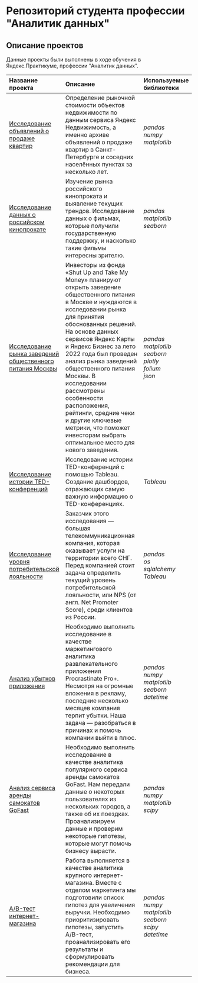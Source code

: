 # Репозиторий студента профессии "Аналитик данных"

## Описание проектов 
Данные проекты были выполнены в ходе обучения в Яндекс.Практикуме, профессии "Аналитик данных".

| Название проекта | Описание | Используемые библиотеки | 
| :---------------------- | :---------------------- | :---------------------- |
| [Исследование объявлений о продаже квартир](Research_of_apartment_sale_ads) | Определение рыночной стоимости объектов недвижимости по данным сервиса Яндекс Недвижимость, а именно архиве объявлений о продаже квартир в Санкт-Петербурге и соседних населённых пунктах за несколько лет. | *pandas*<br>*numpy*<br>*matplotlib* |
| [Исследование данных о российском кинопрокате](Research_of_the_Russian_film_distribution)| Изучение рынка российского кинопроката и выявление текущих трендов. Исследование данных о фильмах, которые получили государственную поддержку, и насколько такие фильмы интересны зрителю. | *pandas*<br>*matplotlib*<br>*seaborn* |
| [Исследование рынка заведений общественного питания Москвы](Research_of_the_Moscow_Catering_Market)| Инвесторы из фонда «Shut Up and Take My Money» планируют открыть заведение общественного питания в Москве и нуждаются в исследовании рынка для принятия обоснованных решений. На основе данных сервисов Яндекс Карты и Яндекс Бизнес за лето 2022 года был проведен анализ рынка заведений общественного питания Москвы. В исследовании рассмотрены особенности расположения, рейтинги, средние чеки и другие ключевые метрики, что поможет инвесторам выбрать оптимальное место для нового заведения.| *pandas*<br>*matplotlib*<br>*seaborn*<br>*plotly*<br>*folium*<br>*json* |
| [Исследование истории TED-конференций](Researching_the_history_of_TED_conferences) | Исследование истории TED-конференций с помощью Tableau. Создание дашбордов, отражающих самую важную информацию о TED-конференциях. | *Tableau* |
| [Исследование уровня потребительской лояльности](Research_on_the_level_of_consumer_loyalty) | Заказчик этого исследования — большая телекоммуникационная компания, которая оказывает услуги на территории всего СНГ. Перед компанией стоит задача определить текущий уровень потребительской лояльности, или NPS (от англ. Net Promoter Score), среди клиентов из России. | *pandas* <br> *os* <br> *sqlalchemy* <br> *Tableau* |
| [Анализ убытков приложения](Application_loss_analysis) | Необходимо выполнить исследование в качестве маркетингового аналитика развлекательного приложения Procrastinate Pro+. Несмотря на огромные вложения в рекламу, последние несколько месяцев компания терпит убытки. Наша задача — разобраться в причинах и помочь компании выйти в плюс. | *pandas* <br> *numpy* <br> *matplotlib* <br> *seaborn* <br> *datetime* |
| [Анализ сервиса аренды самокатов GoFast](Scooter_rental_service_analysis) | Необходимо выполнить исследование в качестве аналитика популярного сервиса аренды самокатов GoFast. Нам передали данные о некоторых пользователях из нескольких городов, а также об их поездках. Проанализируем данные и проверим некоторые гипотезы, которые могут помочь бизнесу вырасти. | *pandas* <br> *numpy* <br> *matplotlib* <br> *scipy* |
| [A/B-тест интернет-магазина](Business_Decision_Making) | Работа выполняется в качестве аналитика крупного интернет-магазина. Вместе с отделом маркетинга мы подготовили список гипотез для увеличения выручки. Необходимо приоритизировать гипотезы, запустить A/B-тест, проанализировать его результаты и сформулировать рекомендации для бизнеса. | *pandas* <br> *numpy* <br> *matplotlib* <br> *seaborn* <br> *scipy* <br> *datetime* |
